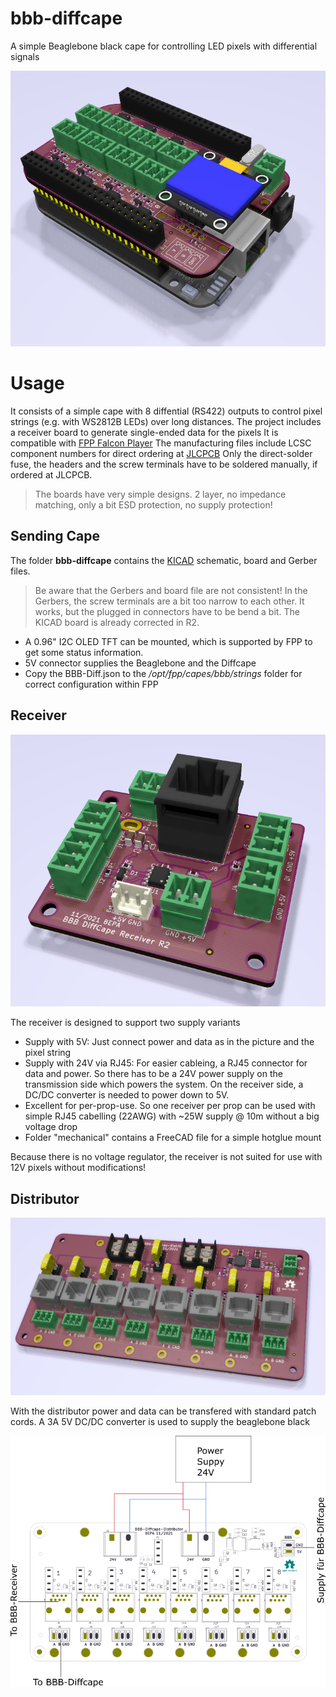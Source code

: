 # bbb-diffcape

A simple Beaglebone black cape for controlling LED pixels with differential signals

![bbbdiffcape](https://github.com/3komma3volt/bbb-diffcape/blob/main/images/diffcape.png)

# Usage
It consists of a simple cape with 8 diffential (RS422) outputs to control pixel strings (e.g. with WS2812B LEDs) over long distances. 
The project includes a receiver board to generate single-ended data for the pixels
It is compatible with [FPP Falcon Player](https://github.com/FalconChristmas/fpp) 
The manufacturing files include LCSC component numbers for direct ordering at [JLCPCB](https://jlcpcb.com)
Only the direct-solder fuse, the headers and the screw terminals have to be soldered manually, if ordered at JLCPCB.

> The boards have very simple designs. 2 layer, no impedance matching, only a bit ESD protection, no supply protection!

## Sending Cape

The folder **bbb-diffcape** contains the [KICAD](https://www.kicad.org) schematic, board and Gerber files. 

> Be aware that the Gerbers and board file are not consistent! In the  Gerbers, the screw terminals are a bit too narrow to each other. It works, but the plugged in connectors have to be bend a bit. The KICAD board is already corrected in R2.

 -  A 0.96" I2C OLED TFT can be mounted, which is supported by FPP to get some status information.
 - 5V connector supplies the Beaglebone and the Diffcape
 - Copy the BBB-Diff.json to the */opt/fpp/capes/bbb/strings* folder for correct configuration within FPP

## Receiver

![bbbreceiver](https://github.com/3komma3volt/bbb-diffcape/blob/main/images/receiver.png)

The receiver is designed to support two supply variants

 - Supply with 5V: Just connect power and data as in the picture and the pixel string
 - Supply with 24V via RJ45: For easier cableing, a RJ45 connector for data and power. So there has to be a 24V power supply on the transmission side which powers the system. On the receiver side, a DC/DC converter is needed to power down to 5V. 
 - Excellent for per-prop-use. So one receiver per prop can be used with simple RJ45 cabelling (22AWG) with ~25W supply @ 10m without a big voltage drop
 - Folder "mechanical" contains a FreeCAD file for a simple hotglue mount
 
Because there is no voltage regulator, the receiver is not suited for use with 12V pixels without modifications!

## Distributor

![bbbdistributor](https://github.com/3komma3volt/bbb-diffcape/blob/main/images/distributor.png)

With the distributor power and data can be transfered with standard patch cords. A 3A 5V DC/DC converter is used to supply the beaglebone black

![bbbdistributorconn](https://github.com/3komma3volt/bbb-diffcape/blob/main/images/dist.png)
